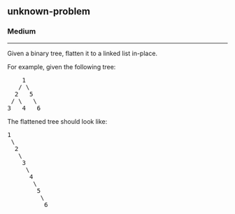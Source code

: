 <h2>unknown-problem</h2><h3>Medium</h3><hr><div><p>Given a binary tree, flatten it to a linked list in-place.</p>

<p>For example, given the following tree:</p>

<pre>    1
   / \
  2   5
 / \   \
3   4   6
</pre>

<p>The flattened tree should look like:</p>

<pre>1
 \
  2
   \
    3
     \
      4
       \
        5
         \
          6
</pre>
</div>